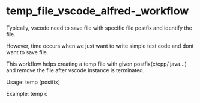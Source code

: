 # temp_file_vscode_alfred-_workflow

Typically, vscode need to save file with specific file postfix and  identify the file. 

However, time occurs when we just want to write simple test code and dont want to save file.  

This workflow helps creating a temp file with given postfix(c/cpp/ java...) and remove the file after vscode instance is terminated.  

Usage:  temp  [postfix]  

Example: temp c
